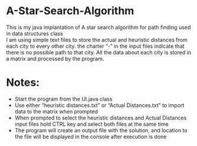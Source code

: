# A-Star-Search-Algorithm
This is my java implantation of A star search algorithm for path finding used in data structures class <br />
I am using simple text files to store the actual and heuristic distances from each city to every other city.  the charter “-”  in the input files indicate that there is no possible path to that city. All the data about each city is stored in a matrix and processed by the program.
# Notes:
* Start the program from the UI.java class<br />
* Use either “heuristic distances.txt” or “Actual Distances.txt” to import data to the matrix when prompted<br />
* When prompted to select the heuristic distances and Actual Distances input files hold CTRL key and select both files at the same time<br/>
* The program will create an output file with the solution, and location to the file will be displayed in the console after execution is done <br />
